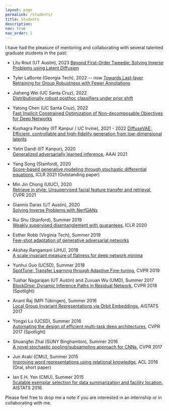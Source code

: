 ```yaml
---
layout: page
permalink: /students/
title: Students
description: 
nav: true
nav_order: 2
---
```


I have had the pleasure of mentoring and collaborating with several talented graduate students in the past:  


- Litu Rout (UT Austin), 2023
[Beyond First-Order Tweedie: Solving Inverse Problems using Latent Diffusion](https://arxiv.org/abs/2312.00852)

- Tyler LaBonte (Georgia Tech), 2022 -- now
[Towards Last-layer Retraining for Group Robustness with Fewer Annotations](https://arxiv.org/abs/2309.08534)

- Jiaheng Wei (UC Santa Cruz), 2022   
[Distributionally robust posthoc classifiers under prior shift](https://arxiv.org/abs/2309.08825)

- Yatong Chen (UC Santa Cruz), 2022   
[Fast Implicit Constrained Optimization of Non-decomposable Objectives for Deep Networks](https://openreview.net/forum?id=u8kFmPafOc)   

- Kushagra Pandey (IIT Kanpur / UC Irvine), 2021 - 2022 
[DiffuseVAE: Efficient, controllable and high-fidelity generation from low-dimensional latents](http://arxiv.org/abs/2201.00308)   

- Yatin Dandi (IIT Kanpur), 2020    
[Generalized adversarially learned inference](http://arxiv.org/abs/2006.08089), AAAI 2021   

- Yang Song (Stanford), 2020   
[Score-based generative modeling through stochastic differential equations](http://arxiv.org/abs/2011.13456), ICLR 2021 (Outstanding paper)  

- Min Jin Chong (UIUC), 2020   
[Retrieve in style: Unsupervised facial feature transfer and retrieval](http://arxiv.org/abs/2107.06256), CVPR 2021   

- Giannis Daras (UT Austin), 2020  
[Solving Inverse Problems with NerfGANs](http://arxiv.org/abs/2112.09061)  

- Rui Shu (Stanford), Summer 2019  
[Weakly supervised disentanglement with guarantees](http://arxiv.org/abs/1910.09772), ICLR 2020  

- Esther Robb (Virginia Tech), Summer 2019   
[Few-shot adaptation of generative adversarial networks](http://arxiv.org/abs/2010.11943)  

- Akshay Rangamani (JHU), 2018   
[A scale invariant measure of flatness for deep network minima](http://arxiv.org/abs/1902.02434)  

- Yunhui Guo (UCSD), Summer 2018  
[SpotTune: Transfer Learning through Adaptive Fine-tuning](https://arxiv.org/abs/1811.08737), CVPR 2019  

- Tushar Nagarajan (UT Austin) and Zuxuan Wu (UMD), Summer 2017   
[BlockDrop: Dynamic Inference Paths in Residual Network](shttps://arxiv.org/abs/1711.08393), CVPR 2018 (Spotlight)

- Anant Raj (MPI Tübingen), Summer 2016  
[Local Group Invariant Representations via Orbit Embeddings](https://arxiv.org/abs/1612.01988), AISTATS 2017 

- Yongxi Lu (UCSD), Summer 2016   
[Automating the design of efficient multi-task deep architectures](https://arxiv.org/abs/1611.05377), CVPR 2017 (Spotlight)   

- Shuangfei Zhai (SUNY Binghamton), Summer 2016  
[A novel stochastic pooling/subsampling approach for CNNs](https://arxiv.org/abs/1611.05138), CVPR 2017   

- Jun Araki (CMU), Summer 2015  
[Improving word representations using relational knowledge](https://aclanthology.org/P16-2082/), ACL 2016 (Oral, short paper)  

- Ian E.H. Yen (CMU), Summer 2015   
[Scalable exemplar selection for data summarization and facility location](https://proceedings.mlr.press/v51/yen16.html), AISTATS 2016   


Please feel free to drop me a note if you are interested in an internship or in collaborating with me.

